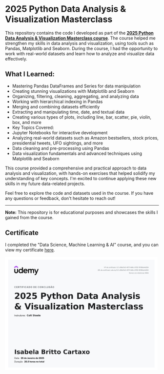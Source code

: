 # 2025 Python Data Analysis & Visualization Masterclass
This repository contains the code I developed as part of the **[2025 Python Data Analysis & Visualization Masterclass course](https://www.udemy.com/course/python-data-analysis-visualization/?couponCode=NEWYEARCAREER)**. The course helped me strengthen my skills in data analysis and visualization, using tools such as Pandas, Matplotlib and Seaborn. During the course, I had the opportunity to work with real-world datasets and learn how to analyze and visualize data effectively.

## What I Learned:
- Mastering Pandas DataFrames and Series for data manipulation
- Creating stunning visualizations with Matplotlib and Seaborn
- Organizing, filtering, cleaning, aggregating, and analyzing data
- Working with hierarchical indexing in Pandas
- Merging and combining datasets efficiently
- Extracting and manipulating time, date, and textual data
- Creating various types of plots, including line, bar, scatter, pie, violin, box, and more
- Key Topics Covered:
- Jupyter Notebooks for interactive development
- Analyzing real-world datasets such as Amazon bestsellers, stock prices, presidential tweets, UFO sightings, and more
- Data cleaning and pre-processing using Pandas
- Data visualization fundamentals and advanced techniques using Matplotlib and Seaborn

This course provided a comprehensive and practical approach to data analysis and visualization, with hands-on exercises that helped solidify my understanding of key concepts. I'm excited to continue applying these new skills in my future data-related projects.

Feel free to explore the code and datasets used in the course. If you have any questions or feedback, don't hesitate to reach out!

---

**Note:** This repository is for educational purposes and showcases the skills I gained from the course.
## Certificate

I completed the "Data Science, Machine Learning & AI" course, and you can view my certificate [here](https://www.udemy.com/certificate/UC-c56a01e0-457f-4b6c-b702-19136de4d324/).


<img src="certificate_page-0001.jpg" alt="Certificate Image" width="500"/>

